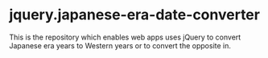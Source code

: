 # jquery.japanese-era-date-converter
This is the repository which enables web apps uses jQuery to convert Japanese era years to Western years or to convert the opposite in.
